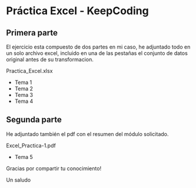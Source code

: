 # Práctica Excel - KeepCoding
## Primera parte
El ejercicio esta compuesto de dos partes en mi caso, he adjuntado todo en un solo archivo excel, incluido en una de las pestañas el conjunto de datos original antes de su transformacion.

Practica_Excel.xlsx

- Tema 1
- Tema 2
- Tema 3
- Tema 4 

## Segunda parte

He adjuntado también el pdf con el resumen del módulo solicitado.

Excel_Practica-1.pdf

- Tema 5

Gracias por compartir tu conocimiento!

Un saludo

